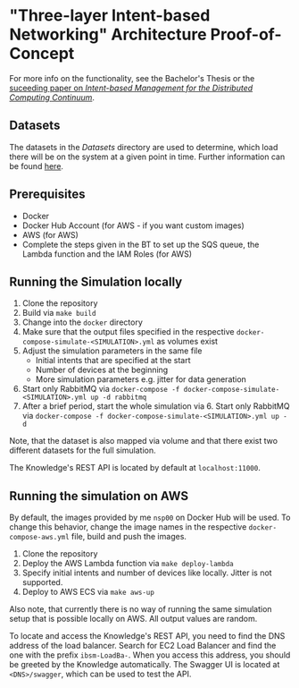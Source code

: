 # "Three-layer Intent-based Networking" Architecture Proof-of-Concept 

For more info on the functionality, see the Bachelor's Thesis or the [suceeding paper on _Intent-based Management for the Distributed Computing Continuum_](https://dsg.tuwien.ac.at/team/sd/papers/SOSE_2023_A_Morichetta_Intent.pdf).

## Datasets

The datasets in the _Datasets_ directory are used to determine, which load there will be on the system at a given point in time. Further information can be found [here](Datasets/README.md).

## Prerequisites

- Docker
- Docker Hub Account (for AWS - if you want custom images)
- AWS (for AWS)
- Complete the steps given in the BT to set up the SQS queue, the Lambda function and the IAM Roles (for AWS)

## Running the Simulation locally

1. Clone the repository
2. Build via `make build`
3. Change into the `docker` directory
4. Make sure that the output files specified in the respective `docker-compose-simulate-<SIMULATION>.yml` as volumes exist
5. Adjust the simulation parameters in the same file
    - Initial intents that are specified at the start
    - Number of devices at the beginning
    - More simulation parameters e.g. jitter for data generation
6. Start only RabbitMQ via `docker-compose -f docker-compose-simulate-<SIMULATION>.yml up -d rabbitmq`
7. After a brief period, start the whole simulation via 6. Start only RabbitMQ via `docker-compose -f docker-compose-simulate-<SIMULATION>.yml up -d`

Note, that the dataset is also mapped via volume and that there exist two different datasets for the full simulation.

The Knowledge's REST API is located by default at `localhost:11000`.

## Running the simulation on AWS

By default, the images provided by me `nsp00` on Docker Hub will be used.
To change this behavior, change the image names in the respective `docker-compose-aws.yml` file, build and push the images.

1. Clone the repository
2. Deploy the AWS Lambda function via `make deploy-lambda`
3. Specify initial intents and number of devices like locally. Jitter is not supported.
4. Deploy to AWS ECS via `make aws-up`

Also note, that currently there is no way of running the same simulation setup that is possible locally on AWS.
All output values are random.

To locate and access the Knowledge's REST API, you need to find the DNS address of the load balancer.
Search for EC2 Load Balancer and find the one with the prefix `ibsm-LoadBa-`. 
When you access this address, you should be greeted by the Knowledge automatically. 
The Swagger UI is located at `<DNS>/swagger`, which can be used to test the API.
